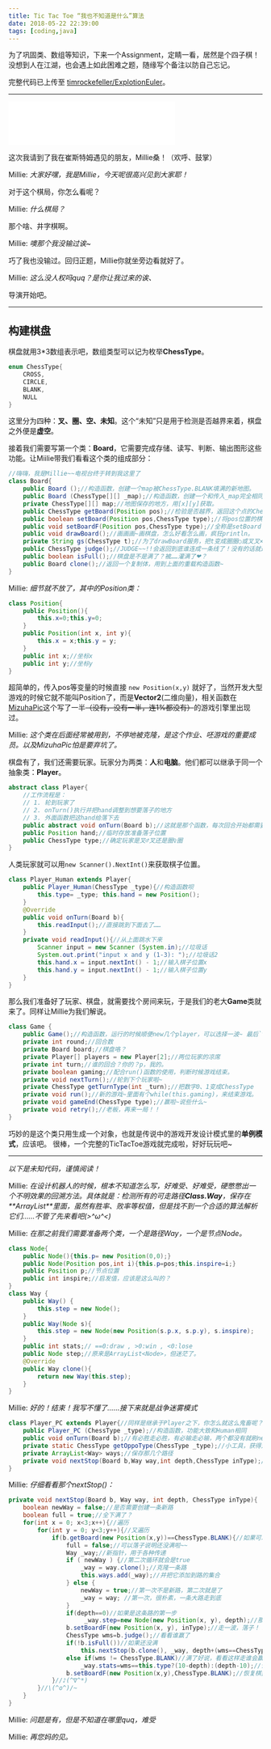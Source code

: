 ```yaml
---
title: Tic Tac Toe “我也不知道是什么”算法
date: 2018-05-22 22:39:00
tags: [coding,java]
---
```


为了巩固类、数组等知识，下来一个Assignment，定睛一看，居然是个四子棋！没想到人在江湖，也会遇上如此困难之题，随缘写个备注以防自己忘记。

完整代码已上传至 [timrockefeller/ExplotionEuler](https://github.com/timrockefeller/ExplotionEuler/blob/master/src/TicTacToe.java)。

<!--more-->

---

<iframe frameborder="no" border="0" marginwidth="0" marginheight="0" width=330 height=86 src="//music.163.com/outchain/player?type=2&id=411500393&auto=0&height=66"></iframe>


这次我请到了我在崔斯特姆遇见的朋友，Millie桑！（欢呼、鼓掌）

Millie: *大家好嘿，我是Millie，今天呢很高兴见到大家耶！*

对于这个棋局，你怎么看呢？

Millie: *什么棋局？*

那个啥、井字棋啊。

Millie: *噢那个我没输过诶~*

巧了我也没输过。回归正题，Millie你就坐旁边看就好了。

Millie: *这么没人权吗quq？是你让我过来的诶、*

导演开始吧。

---

## 构建棋盘

棋盘就用3\*3数组表示吧，数组类型可以记为枚举**ChessType**。
```java
enum ChessType{
    CROSS,
    CIRCLE,
    BLANK,
    NULL
}
```
这里分为四种：**叉、圈、空、未知**。这个“未知”只是用于检测是否越界来着，棋盘之外便是**虚空**。

接着我们需要写第一个类：**Board**，它需要完成存储、读写、判断、输出图形这些功能。让Miilie带我们看看这个类的组成部分：

```java
//嗨嗨，我是Millie~~电视台终于转到我这里了
class Board{
    public Board ();//构造函数，创建一个map被ChessType.BLANK填满的新地图。
    public Board (ChessType[][] _map);//构造函数，创建一个和传入_map完全相同的复制。
    private ChessType[][] map;//地图保存的地方，用[x][y]获取。
    public ChessType getBoard(Position pos);//检验是否越界，返回这个点的ChessType，越界则返回ChessType.NULL。
    public boolean setBoard(Position pos,ChessType type);//将pos位置的棋子设置为type，检测非空、不越界。成功就返回True~
    public void setBoardF(Position pos,ChessType type);//全称是setBoard Force！或者FFF，反正就是强行设置的意思啦~
    public void drawBoard();//画画画~画棋盘，怎么好看怎么画，疯狂println。
    private String gs(ChessType t);//为了drawBoard服务，把t变成圈圈○或叉叉×。
    public ChessType judge();//JUDGE~~!!会返回到底谁连成一条线了！没有的话就返回ChessType.BLANK。
    public boolean isFull();//棋盘是不是满了？被……灌满了❤？
    public Board clone();//返回一个复制体，用到上面的重载构造函数~
}
```
Millie: *细节就不放了，其中的Position类：*
```java
class Position{
    public Position(){
        this.x=0;this.y=0;
    }
    public Position(int x, int y){
        this.x = x;this.y = y;
    }
    public int x;//坐标x
    public int y;//坐标y
}
```
超简单的，传入pos等变量的时候直接 `new Position(x,y)` 就好了，当然开发大型游戏的时候它就不能叫Position了，而是**Vector2**(二维向量)，相关函数在[MizuhaPic](https://github.com/timrockefeller/MizuhaPiC/blob/v0.0/Vector2.h)这个写了一半~~（没有，没有一半，连1%都没有）~~的游戏引擎里出现过。

Millie: *这个类在后面经常被用到，不停地被克隆，是这个作业、呸游戏的重要成员。以及MizuhaPic怕是要弃坑了。*

棋盘有了，我们还需要玩家。玩家分为两类：**人**和**电脑**。他们都可以继承于同一个抽象类：**Player**。

```java
abstract class Player{
    //工作流程是：
    // 1. 轮到玩家了
    // 2. onTurn()执行并把hand调整到想要落子的地方
    // 3. 外面函数把这hand给落下去
    public abstract void onTurn(Board b);//这就是那个函数，每次回合开始都需要调用这个函数
    public Position hand;//临时存放准备落子位置
    public ChessType type;//确定玩家是叉♂叉还是圈♀圈
}
```
人类玩家就可以用`new Scanner().NextInt()`来获取棋子位置。
```java
class Player_Human extends Player{
    public Player_Human(ChessType _type){//构造函数呗
        this.type= _type; this.hand = new Position();
    }
    @Override
    public void onTurn(Board b){
        this.readInput();//直接跳到下面去了……
    }
    private void readInput(){//从上面跳水下来
        Scanner input = new Scanner (System.in);//垃圾话
        System.out.print("input x and y (1-3): ");//垃圾话2
        this.hand.x = input.nextInt() - 1;//输入棋子位置x
        this.hand.y = input.nextInt() - 1;//输入棋子位置y
    }
}
```
那么我们准备好了玩家、棋盘，就需要找个房间来玩，于是我们的老大**Game**类就来了。同样让Millie为我们解说。
```java
class Game {
    public Game();//构造函数，运行的时候顺便new几个player，可以选择一波~ 最后`this.run()`走起！
    private int round;//回合数
    private Board board;//棋盘咯？
    private Player[] players = new Player[2];//两位玩家的凉席
    private int turn;//谁的回合？你的？p，我的。
    private boolean gaming;//配合run()函数的使用，判断时候游戏结束。
    private void nextTurn();//轮到下个玩家啦~
    private ChessType getTurnType(int _turn);//把数字0、1变成ChessType
    private void run();//新的游戏~里面有个while(this.gaming)，来结束游戏。
    private void gameEnd(ChessType type);//赢啦~说些什么~
    private void retry();//老板，再来一局！！
}
```
巧妙的是这个类只用生成一个对象，也就是传说中的游戏开发设计模式里的**单例模式**，应该吧。
很棒，一个完整的TicTacToe游戏就完成啦，好好玩玩吧~

---

*以下是未知代码，谨慎阅读！*

Millie: _在设计机器人的时候，根本不知道怎么写，好难受、好难受，硬憋憋出一个不明效果的回溯方法。具体就是：检测所有的可走路径**Class.Way**，保存在**ArrayList<Ways>**里面，虽然有胜率、败率等权值，但是找不到一个合适的算法解析它们……不管了先来看吧(>^ω^<)_

Millie: _在那之前我们需要准备两个类，一个是路径Way，一个是节点Node。_
```java
class Node{
    public Node(){this.p= new Position(0,0);}
    public Node(Position pos,int i){this.p=pos;this.inspire=i;}
    public Position p;//节点位置
    public int inspire;//启发值，应该是这么叫的？
}
class Way {
    public Way() {
        this.step = new Node();
    }
    public Way(Node s){
        this.step = new Node(new Position(s.p.x, s.p.y), s.inspire);
    }
    public int stats;// ==0:draw , >0:win , <0:lose
    public Node step;//原来是ArrayList<Node>，但迷茫了。
    @Override
    public Way clone(){
        return new Way(this.step);
    }
}
```
Millie: _好的！结束！我写不懂了……接下来就是战争迷雾模式_
```java
class Player_PC extends Player{//同样是继承于Player之下，你怎么就这么鬼畜呢？？
    public Player_PC (ChessType _type);//构造函数，功能大致和Human相同
    public void onTurn(Board b);//有必胜走必胜，有必输走必输，两个都没有就刷nextStop()。
    private static ChessType getOppoType(ChessType _type);//小工具，获得对手方。（圈变叉、叉变圈）
    private ArrayList<Way> ways;//保存那几个路径
    private void nextStop(Board b,Way way,int depth,ChessType inType);//一个回溯递归算法，确实能测量步数启发值和胜率，但是结果还是很诡异。
}
```
Millie: _仔细看看那个nextStop()：_
```java
private void nextStop(Board b, Way way, int depth, ChessType inType){
    boolean newWay = false;//是否需要创建一条新路
    boolean full = true;//全下满了？
    for(int x = 0; x<3;x++){//遍历
        for(int y = 0; y<3;y++){//又遍历
            if(b.getBoard(new Position(x,y))==ChessType.BLANK){//如果可以落子
                full = false;//可以落子说明还没满啦~~
                Way _way;//新指针，用于各种传递
                if ( newWay ) {//第二次循环就会是true
                    _way = way.clone();//克隆一条路
                    this.ways.add(_way);//并把它添加到路的集合
                } else { 
                    newWay = true;//第一次不是新路，第二次就是了
                    _way = way; //第一次，很朴素，一条大路走到底
                }
                if(depth==0)//如果是这条路的第一步
                     _way.step=new Node(new Position(x, y), depth);//那你就是这回合接下来要走的那一步
                b.setBoardF(new Position(x, y), inType);//走一波，落子！！
                ChessType wms=b.judge();//看看谁赢了
                if(!b.isFull())//如果还没满
                    this.nextStop(b.clone(), _way, depth+(wms==ChessType.BLANK?1:0), getOppoType(inType));//接着走（为了概率相同）
                else if(wms != ChessType.BLANK)//满了好说，看看这样走谁会赢
                    _way.stats=wms==this.type?(10-depth):(depth-10);//谁赢谁加分
                b.setBoardF(new Position(x,y),ChessType.BLANK);//恢复棋盘，接着循环~~
            }//♪(^∇^*)
        }//\(^o^)/~
    }
}
```
Millie: _问题是有，但是不知道在哪里quq，难受_

Millie: _再您妈的见。_